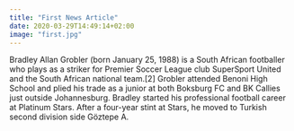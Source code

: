 ```yaml
---
title: "First News Article"
date: 2020-03-29T14:49:14+02:00
image: "first.jpg"
---
```


Bradley Allan Grobler (born January 25, 1988) is a South African footballer who plays as a striker for Premier Soccer League club SuperSport United and the South African national team.[2] Grobler attended Benoni High School and plied his trade as a junior at both Boksburg FC and BK Callies just outside Johannesburg. Bradley started his professional football career at Platinum Stars. After a four-year stint at Stars, he moved to Turkish second division side Göztepe A.
